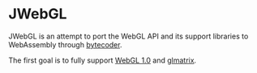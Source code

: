# JWebGL

JWebGL is an attempt to port the WebGL API and its support libraries to WebAssembly through [bytecoder](https://github.com/mirkosertic/Bytecoder).

The first goal is to fully support [WebGL 1.0](https://www.khronos.org/registry/webgl/specs/latest/1.0/) and [glmatrix](https://github.com/toji/gl-matrix).